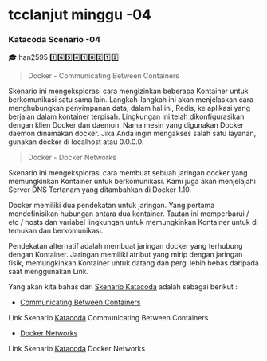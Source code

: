 # tcclanjut minggu -04
### Katacoda Scenario -04

:mortar_board: han2595 	:one::six::five::four::one::zero::two::one::two:


> Docker - Communicating Between Containers

Skenario ini mengeksplorasi cara mengizinkan beberapa Kontainer untuk berkomunikasi satu sama lain. Langkah-langkah ini akan menjelaskan cara menghubungkan penyimpanan data, dalam hal ini, Redis, ke aplikasi yang berjalan dalam kontainer terpisah.
Lingkungan ini telah dikonfigurasikan dengan klien Docker dan daemon.
Nama mesin yang digunakan Docker daemon dinamakan docker. Jika Anda ingin mengakses salah satu layanan, gunakan docker di localhost atau 0.0.0.0.

> Docker - Docker Networks

Skenario ini mengeksplorasi cara membuat sebuah jaringan docker yang memungkinkan Kontainer untuk berkomunikasi. Kami juga akan menjelajahi Server DNS Tertanam yang ditambahkan di Docker 1.10.

Docker memiliki dua pendekatan untuk jaringan. Yang pertama mendefinisikan hubungan antara dua kontainer. Tautan ini memperbarui / etc / hosts dan variabel lingkungan untuk memungkinkan Kontainer untuk di temukan dan berkomunikasi.

Pendekatan alternatif adalah membuat jaringan docker yang terhubung dengan Kontainer. Jaringan memiliki atribut yang mirip dengan jaringan fisik, memungkinkan Kontainer untuk datang dan pergi lebih bebas daripada saat menggunakan Link.

Yang akan kita bahas dari [Skenario Katacoda](https://www.katacoda.com/) adalah sebagai berikut :

 * [Communicating Between Containers](01-Communicating_Between_Containers.md) 

 Link Skenario  [Katacoda](https://www.katacoda.com/courses/docker/5)
  Communicating Between Containers 
  * [Docker Networks](02-Docker_Networks.md) 

  Link Skenario [Katacoda](https://www.katacoda.com/courses/docker/networking-intro) Docker Networks 